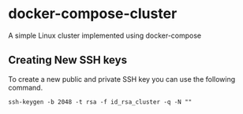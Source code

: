 # docker-compose-cluster
A simple Linux cluster implemented using docker-compose

## Creating New SSH keys
To create a new public and private SSH key you can use the following
command.

    ssh-keygen -b 2048 -t rsa -f id_rsa_cluster -q -N ""
